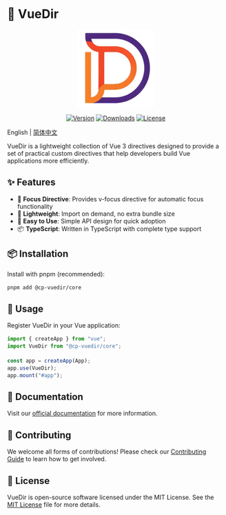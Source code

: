 # 📡 VueDir

<p align="center">
  <img width="180" src="../docs/public/logo.jpg" alt="VueDir logo">
</p>

<p align="center">
  <a href="https://www.npmjs.com/package/@cp-vuedir/core"><img src="https://img.shields.io/npm/v/@cp-vuedir/core.svg" alt="Version"></a>
  <a href="https://www.npmjs.com/package/@cp-vuedir/core"><img src="https://img.shields.io/npm/dm/@cp-vuedir/core.svg" alt="Downloads"></a>
  <a href="https://github.com/CodePaintStudio/vuedir/blob/main/LICENSE"><img src="https://img.shields.io/npm/l/@cp-vuedir/core.svg" alt="License"></a>
</p>

English | [简体中文](./README.zh.md)

VueDir is a lightweight collection of Vue 3 directives designed to provide a set of practical custom directives that help developers build Vue applications more efficiently.

## ✨ Features

- 🎯 **Focus Directive**: Provides v-focus directive for automatic focus functionality
- 🎨 **Lightweight**: Import on demand, no extra bundle size
- 🔧 **Easy to Use**: Simple API design for quick adoption
- 📦 **TypeScript**: Written in TypeScript with complete type support

## 📦 Installation

Install with pnpm (recommended):

```bash
pnpm add @cp-vuedir/core
```

## 🚀 Usage

Register VueDir in your Vue application:

```ts
import { createApp } from "vue";
import VueDir from "@cp-vuedir/core";

const app = createApp(App);
app.use(VueDir);
app.mount("#app");
```

## 📖 Documentation

Visit our [official documentation](https://codepaintstudio.github.io/vuedir/) for more information.

## 🤝 Contributing

We welcome all forms of contributions! Please check our [Contributing Guide](./CONTRIBUTING.md) to learn how to get involved.

## 📄 License

VueDir is open-source software licensed under the MIT License. See the [MIT License](https://github.com/CodePaintStudio/codepaint/blob/main/LICENSE) file for more details.
